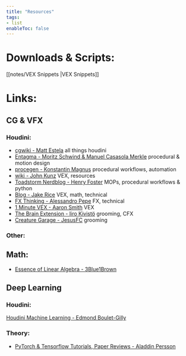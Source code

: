 ```yaml
---
title: "Resources"
tags:
- list
enableToc: false
---
```

# Downloads & Scripts:
[[notes/VEX Snippets |VEX Snippets]]

# Links:

## CG & VFX
### Houdini:
- [cgwiki - Matt Estela](https://www.tokeru.com/cgwiki/index.php?title=Houdini) all things houdini
- [Entagma - Moritz Schwind & Manuel Casasola Merkle](https://entagma.com/) procedural & motion design
- [procegen - Konstantin Magnus](https://procegen.konstantinmagnus.de/) procedural workflows, automation
- [wiki - John Kunz](https://wiki.johnkunz.com/index.php?title=Main_Page) VEX, resources
- [Toadstorm Nerdblog - Henry Foster](https://www.toadstorm.com/blog/) MOPs, procedural workflows & python
- [Blog - Jake Rice](https://jakerice.design/blog/) VEX, math, technical
- [FX Thinking - Alessandro Pepe](https://pepefx.blogspot.com/) FX, technical
- [1 Minute VEX - Aaron Smith](https://aaronsmith.tv/1-Minute-VEX) VEX
- [The Brain Extension - Iiro Kivistö](https://www.thebrainextension.com/) grooming, CFX
- [Creature Garage - JesusFC](https://creaturegarage.com/) grooming

### Other:

## Math:
- [Essence of Linear Algebra - 3Blue1Brown](https://www.3blue1brown.com/topics/linear-algebra)

## Deep Learning
### Houdini:
[Houdini Machine Learning - Edmond Boulet-Gilly](https://www.youtube.com/watch?v=WNEEokEq-Fg&list=PLSie_1zkANDbn7wCD9kifPAp5wJmok02V)

### Theory:
- [PyTorch & Tensorflow Tutorials, Paper Reviews - Aladdin Persson](https://www.youtube.com/c/AladdinPersson)